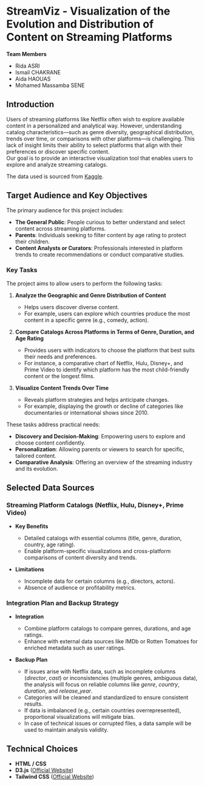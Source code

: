 # StreamViz - Visualization of the Evolution and Distribution of Content on Streaming Platforms

**Team Members**  
- Rida ASRI  
- Ismail CHAKRANE  
- Aida HAOUAS  
- Mohamed Massamba SENE  

## Introduction  
Users of streaming platforms like Netflix often wish to explore available content in a personalized and analytical way. However, understanding catalog characteristics—such as genre diversity, geographical distribution, trends over time, or comparisons with other platforms—is challenging. This lack of insight limits their ability to select platforms that align with their preferences or discover specific content.  
Our goal is to provide an interactive visualization tool that enables users to explore and analyze streaming catalogs.  

The data used is sourced from [Kaggle](https://www.kaggle.com/datasets/shivamb/netflix-shows).  

## Target Audience and Key Objectives  

The primary audience for this project includes:  

- **The General Public**: People curious to better understand and select content across streaming platforms.  
- **Parents**: Individuals seeking to filter content by age rating to protect their children.  
- **Content Analysts or Curators**: Professionals interested in platform trends to create recommendations or conduct comparative studies.  

### Key Tasks  

The project aims to allow users to perform the following tasks:  

1. **Analyze the Geographic and Genre Distribution of Content**  
   - Helps users discover diverse content.  
   - For example, users can explore which countries produce the most content in a specific genre (e.g., comedy, action).  

2. **Compare Catalogs Across Platforms in Terms of Genre, Duration, and Age Rating**  
   - Provides users with indicators to choose the platform that best suits their needs and preferences.  
   - For instance, a comparative chart of Netflix, Hulu, Disney+, and Prime Video to identify which platform has the most child-friendly content or the longest films.  

3. **Visualize Content Trends Over Time**  
   - Reveals platform strategies and helps anticipate changes.  
   - For example, displaying the growth or decline of categories like documentaries or international shows since 2010.  

These tasks address practical needs:  

- **Discovery and Decision-Making**: Empowering users to explore and choose content confidently.  
- **Personalization**: Allowing parents or viewers to search for specific, tailored content.  
- **Comparative Analysis**: Offering an overview of the streaming industry and its evolution.  

## Selected Data Sources  

### Streaming Platform Catalogs (Netflix, Hulu, Disney+, Prime Video)  

- **Key Benefits**  
  - Detailed catalogs with essential columns (title, genre, duration, country, age rating).  
  - Enable platform-specific visualizations and cross-platform comparisons of content diversity and trends.  

- **Limitations**  
  - Incomplete data for certain columns (e.g., directors, actors).  
  - Absence of audience or profitability metrics.  

### Integration Plan and Backup Strategy  

- **Integration**  
  - Combine platform catalogs to compare genres, durations, and age ratings.  
  - Enhance with external data sources like IMDb or Rotten Tomatoes for enriched metadata such as user ratings.  

- **Backup Plan**  
  - If issues arise with Netflix data, such as incomplete columns (*director*, *cast*) or inconsistencies (multiple genres, ambiguous data), the analysis will focus on reliable columns like *genre*, *country*, *duration*, and *release_year*.  
  - Categories will be cleaned and standardized to ensure consistent results.  
  - If data is imbalanced (e.g., certain countries overrepresented), proportional visualizations will mitigate bias.  
  - In case of technical issues or corrupted files, a data sample will be used to maintain analysis validity.  

## Technical Choices

- **HTML / CSS**  
- **D3.js** ([Official Website](https://d3js.org/))  
- **Tailwind CSS** ([Official Website](https://tailwindcss.com/))  
